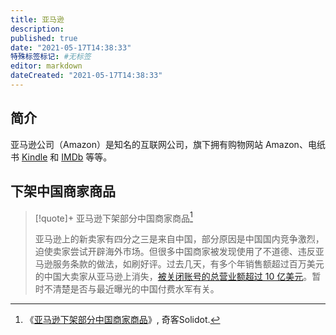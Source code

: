 ```yaml
---
title: 亚马逊
description:
published: true
date: "2021-05-17T14:38:33"
特殊标签标记: #无标签
editor: markdown
dateCreated: "2021-05-17T14:38:33"
---
```


## 简介

亚马逊公司（Amazon）是知名的互联网公司，旗下拥有购物网站 Amazon、电纸书 [Kindle](/company/Amazon/Kindle.md) 和 [IMDb](/company/Amazon/IMDb.md) 等等。

## 下架中国商家商品

> [!quote]+ 亚马逊下架部分中国商家商品[^67754]
>
> 亚马逊上的新卖家有四分之三是来自中国，部分原因是中国国内竞争激烈，迫使卖家尝试开辟海外市场。但很多中国商家被发现使用了不道德、违反亚马逊服务条款的做法，如刷好评。过去几天，有多个年销售额超过百万美元的中国大卖家从亚马逊上消失，[被关闭账号的总营业额超过 10 亿美元](https://archive.ph/PyGBV "https://techcrunch.com/2021/05/11/chinese-products-get-pulled-from-amazon/")。暂时不清楚是否与最近曝光的中国付费水军有关。

[^67754]: 《[亚马逊下架部分中国商家商品](https://web.archive.org/web/20210517142036/https://www.solidot.org/story?sid=67754)》, 奇客Solidot.
